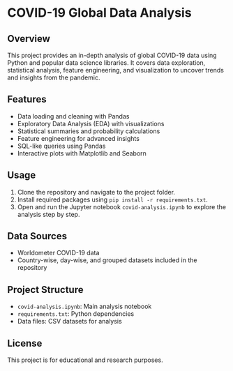 # COVID-19 Global Data Analysis

## Overview
This project provides an in-depth analysis of global COVID-19 data using Python and popular data science libraries. It covers data exploration, statistical analysis, feature engineering, and visualization to uncover trends and insights from the pandemic.

## Features
- Data loading and cleaning with Pandas
- Exploratory Data Analysis (EDA) with visualizations
- Statistical summaries and probability calculations
- Feature engineering for advanced insights
- SQL-like queries using Pandas
- Interactive plots with Matplotlib and Seaborn

## Usage
1. Clone the repository and navigate to the project folder.
2. Install required packages using `pip install -r requirements.txt`.
3. Open and run the Jupyter notebook `covid-analysis.ipynb` to explore the analysis step by step.

## Data Sources
- Worldometer COVID-19 data
- Country-wise, day-wise, and grouped datasets included in the repository

## Project Structure
- `covid-analysis.ipynb`: Main analysis notebook
- `requirements.txt`: Python dependencies
- Data files: CSV datasets for analysis

## License
This project is for educational and research purposes.
